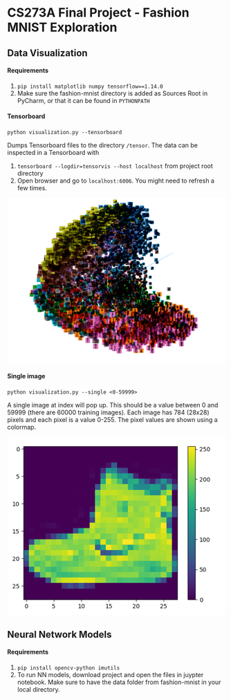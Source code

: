 # CS273A Final Project - Fashion MNIST Exploration

## Data Visualization

#### Requirements

1. `pip install matplotlib numpy tensorflow==1.14.0`
2. Make sure the fashion-mnist directory is added as Sources Root in PyCharm, or that it can be found in `PYTHONPATH`

#### Tensorboard

`python visualization.py --tensorboard`

Dumps Tensorboard files to the directory `/tensor`. The data can be inspected in a Tensorboard with

1. `tensorboard --logdir=tensorvis --host localhost` from project root directory
2. Open browser and go to `localhost:6006`. You might need to refresh a few times.

![Tensorboard Visualization](images/tensorboard_pca.png)

#### Single image

`python visualization.py --single <0-59999>`

A single image at index <single> will pop up. This should be a value between 0 and 59999 (there are 60000 training images). Each image has 784 (28x28) pixels and each pixel is a value 0-255. The pixel values are shown using a colormap.


![Single Image Visualization](images/single_image.png)


## Neural Network Models

#### Requirements

1. `pip install opencv-python imutils` 
2. To run NN models, download project and open the files in juypter notebook. Make sure to have the data folder from fashion-mnist in your local directory.


